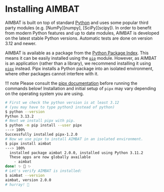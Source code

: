 # Installing AIMBAT

AIMBAT is built on top of standard [Python](https://www.python.org) and uses
some popular third party modules (e.g. [NumPy][numpy], [SciPy][scipy]). In
order to benefit from modern Python features and up to date modules, AIMBAT is
developed on the latest stable Python versions. Automatic tests are done on
version 3.12 and newer.

AIMBAT is available as a package from the
[Python Package Index](https://pypi.org/project/aimbat/). This means it can be
easily installed using the [`pip`](https://pip.pypa.io/en/stable/) module.
However, as AIMBAT is an application (rather than a library), we recommend
installing it using [`pipx`](https://pypa.github.io/pipx/) instead. Pipx
installs a Python package into an isolated environment, where other packages
cannot interfere with it.

!!! note
    Please consult the
    [pipx documentation](https://pypa.github.io/pipx/#install-pipx) before
    running the commands below! Installation and initial setup of `pipx` may
    vary depending on the operating system you are using.

<!-- termynal -->

```bash
# First we check the python version is at least 3.12
# (you may have to type python3 instead of python)
$ python --version
Python 3.13.2
# Next we install pipx with pip.
$ python -m pip install --user pipx
---> 100%
Successfully installed pipx-1.2.0
# Now we use pipx to install AIMBAT in an isolated environment.
$ pipx install aimbat
---> 100%
  installed package aimbat 2.0.0, installed using Python 3.11.2
  These apps are now globally available
    - aimbat
done! ✨ 🌟 ✨
# Let's verify AIMBAT is installed:
$ aimbat --version
aimbat, version 2.0.0
# hurray! 🥳
```
